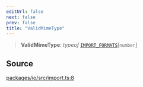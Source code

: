 ```yaml
---
editUrl: false
next: false
prev: false
title: "ValidMimeType"
---
```


> **ValidMimeType**: *typeof* [`IMPORT_FORMATS`](../variables/IMPORT_FORMATS.md)\[`number`\]

## Source

[packages/io/src/import.ts:8](https://github.com/nodenogg-in/alpha-p2p/blob/d420d334028521cd4d3e88f86962ebfaad1f4292/packages/io/src/import.ts#L8)
